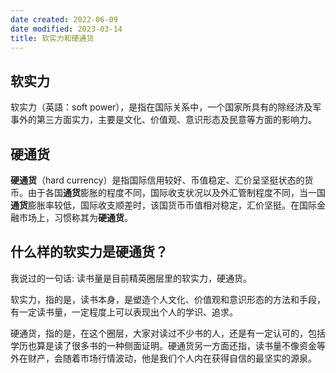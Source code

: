 ```yaml
---
date created: 2022-06-09
date modified: 2023-03-14
title: 软实力和硬通货
---
```


## 软实力

软实力（英語：soft power），是指在国际关系中，一个国家所具有的除经济及军事外的第三方面实力，主要是文化、价值观、意识形态及民意等方面的影响力。

## 硬通货

**硬通货**（hard currency）是指国际信用较好、币值稳定、汇价呈坚挺状态的货币。由于各国**通货**膨胀的程度不同，国际收支状况以及外汇管制程度不同，当一国**通货**膨胀率较低，国际收支顺差时，该国货币币值相对稳定，汇价坚挺。在国际金融市场上，习惯称其为**硬通货**。

## 什么样的软实力是硬通货？

我说过的一句话: 读书量是目前精英圈层里的软实力，硬通货。

软实力，指的是，读书本身，是塑造个人文化、价值观和意识形态的方法和手段，有一定读书量，一定程度上可以表现出个人的学识、追求。

硬通货，指的是，在这个圈层，大家对读过不少书的人，还是有一定认可的，包括学历也算是读了很多书的一种侧面证明。硬通货另一方面还指，读书量不像资金等外在财产，会随着市场行情波动，他是我们个人内在获得自信的最坚实的源泉。
